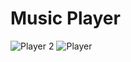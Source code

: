 # Music Player
![Player 2](https://user-images.githubusercontent.com/89430801/220196122-4896b55c-01db-4f64-8be2-981660683ceb.svg)
![Player](https://user-images.githubusercontent.com/89430801/220196128-87d3feab-6a43-4f70-8184-6e55592832ab.svg)
